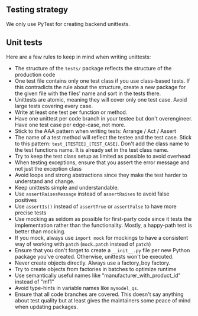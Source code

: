 ## Testing strategy

We only use PyTest for creating backend unittests.

## Unit tests

Here are a few rules to keep in mind when writing unittests:

* The structure of the `tests/` package reflects the structure of the production code
* One test file contains only one test class if you use class-based tests. If this contradicts the rule about the
  structure, create a new package for the given file with the files' name and sort in the tests there.
* Unittests are atomic, meaning they will cover only one test case. Avoid large tests covering every case.
* Write at least one test per function or method.
* Have one unittest per code branch in your testee but don't overengineer. Have one test case per edge-case, not more.
* Stick to the AAA pattern when writing tests: Arrange / Act / Assert
* The name of a test method will reflect the testee and the test case. Stick to this pattern:
  `test_[TESTEE]_[TEST_CASE]`. Don't add the class name to the test functions name. It is already set in the test class
  name.
* Try to keep the test class setup as limited as possible to avoid overhead
* When testing exceptions, ensure that you assert the error message and not just the exception class
* Avoid loops and strong abstractions since they make the test harder to understand and change.
* Keep unittests simple and understandable.
* Use `assertRaisesMessage` instead of `assertRaises` to avoid false positives
* Use `assertIs()` instead of `assertTrue` or `assertFalse`  to have more precise tests
* Use mocking as seldom as possible for first-party code since it tests the implementation rather than the
  functionality. Mostly, a happy-path test is better than mocking.
* If you mock, always use `import mock` for mockings to have a consistent way of working with `patch` 
  (`mock.patch` instead of `patch`)
* Ensure that you don't forget to create a `__init__.py` file per new Python package you've created. Otherwise,
  unittests won't be executed.
* Never create objects directly. Always use a factory_boy factory.
* Try to create objects from factories in batches to optimize runtime
* Use semantically useful names like "manufacturer_with_product_id" instead of "mf1"
* Avoid type-hints in variable names like `mymodel_qs`.
* Ensure that all code branches are covered. This doesn't say anything about test quality but at least gives the
  maintainers some peace of mind when updating packages.
